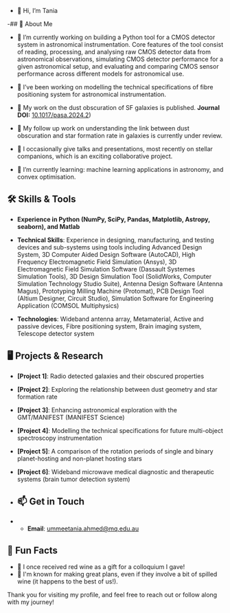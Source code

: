 - 👋 Hi, I’m Tania
  
-## 🚀 About Me
- 🔭 I’m currently working on building a Python tool for a CMOS detector system in astronomical instrumentation. Core features of the tool consist of reading, processing, and analysing raw CMOS detector data from astronomical observations, simulating CMOS detector performance for a given astronomical setup, and evaluating and comparing CMOS sensor performance across different models for astronomical use.
              
- 🔭 I’ve been working on modelling the technical specifications of fibre positioning system for astronomical instrumentation.
- 🔭 My work on the dust obscuration of SF galaxies is published. **Journal DOI:** [10.1017/pasa.2024.2](https://doi.org/10.1017/pasa.2024.2))
- 🔭 My follow up work on understanding the link between dust obscuration and star formation rate in galaxies is currently under review.
- 🎤 I occasionally give talks and presentations, most recently on stellar companions, which is an exciting collaborative project.
- 🌱 I’m currently learning: machine learning applications in astronomy, and convex optimisation.

## 🛠️ Skills & Tools
- **Experience in Python (NumPy, SciPy, Pandas, Matplotlib, Astropy, seaborn), and Matlab**
- **Technical Skills**: Experience in designing, manufacturing, and testing devices and sub-systems using tools including Advanced Design System, 3D Computer Aided Design Software (AutoCAD), High Frequency Electromagnetic Field Simulation (Ansys), 3D Electromagnetic Field Simulation Software (Dassault Systemes Simulation Tools), 3D Design Simulation Tool (SolidWorks, Computer Simulation Technology Studio Suite), Antenna Design Software (Antenna Magus), Prototyping Milling Machine (Protomat), PCB Design Tool (Altium Designer, Circuit Studio), Simulation Software for Engineering Application (COMSOL Multiphysics)

- **Technologies**: Wideband antenna array, Metamaterial, Active and passive devices, Fibre positioning system, Brain imaging system, Telescope detector system

## 🖥️ Projects & Research
- **[Project 1]**: Radio detected galaxies and their obscured properties
- **[Project 2]**: Exploring the relationship between dust geometry and star formation rate
- **[Project 3]**: Enhancing astronomical exploration with the GMT/MANIFEST (MANIFEST Science)
- **[Project 4]**: Modelling the technical specifications for future multi-object spectroscopy instrumentation
- **[Project 5]**: A comparison of the rotation periods of single and binary planet-hosting and non-planet hosting stars
- **[Project 6]**: Wideband microwave medical diagnostic and therapeutic systems (brain tumor detection system)


- ## 📫 Get in Touch
- - **Email**: ummeetania.ahmed@mq.edu.au

## 🌟 Fun Facts
- 🥂 I once received red wine as a gift for a colloquium I gave!
- 🎉 I'm known for making great plans, even if they involve a bit of spilled wine (it happens to the best of us!).

Thank you for visiting my profile, and feel free to reach out or follow along with my journey!

<!---
cosmictan/cosmictan is a ✨ special ✨ repository because its `README.md` (this file) appears on your GitHub profile.
You can click the Preview link to take a look at your changes.
--->
